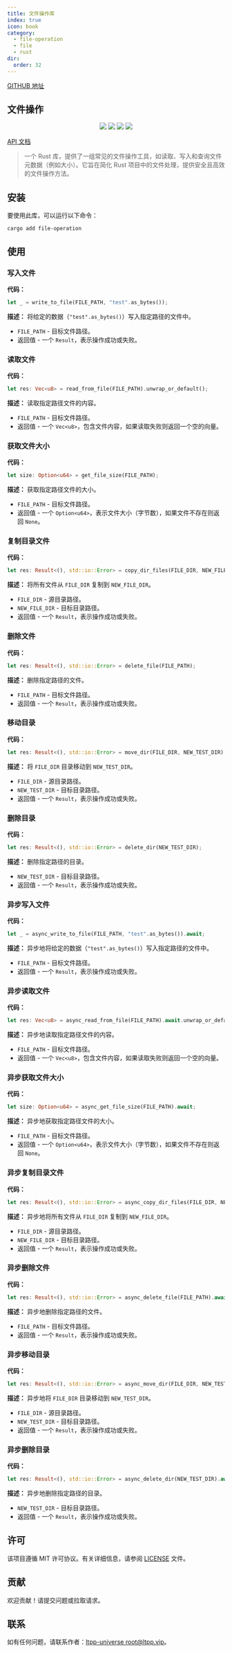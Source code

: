 ```yaml
---
title: 文件操作库
index: true
icon: book
category:
  - file-operation
  - file
  - rust
dir:
  order: 32
---
```


<Share colorful />
<Catalog />

[GITHUB 地址](https://github.com/ltpp-universe/file-operation)

## 文件操作

<center>

[![](https://img.shields.io/crates/v/file-operation.svg)](https://crates.io/crates/file-operation)
[![](https://docs.rs/file-operation/badge.svg)](https://docs.rs/file-operation)
[![](https://github.com/ltpp-universe/file-operation/workflows/Rust/badge.svg)](https://github.com/ltpp-universe/file-operation/actions?query=workflow:Rust)
[![](https://img.shields.io/crates/l/file-operation.svg)](./LICENSE)

</center>

[API 文档](https://docs.rs/file-operation/latest/file_operation/)

> 一个 Rust 库，提供了一组常见的文件操作工具，如读取、写入和查询文件元数据（例如大小）。它旨在简化 Rust 项目中的文件处理，提供安全且高效的文件操作方法。

## 安装

要使用此库，可以运行以下命令：

```shell
cargo add file-operation
```

## 使用

### 写入文件

**代码：**

```rust
let _ = write_to_file(FILE_PATH, "test".as_bytes());
```

**描述：**
将给定的数据（`"test".as_bytes()`）写入指定路径的文件中。

- `FILE_PATH` - 目标文件路径。
- 返回值 - 一个 `Result`，表示操作成功或失败。

### 读取文件

**代码：**

```rust
let res: Vec<u8> = read_from_file(FILE_PATH).unwrap_or_default();
```

**描述：**
读取指定路径文件的内容。

- `FILE_PATH` - 目标文件路径。
- 返回值 - 一个 `Vec<u8>`，包含文件内容，如果读取失败则返回一个空的向量。

### 获取文件大小

**代码：**

```rust
let size: Option<u64> = get_file_size(FILE_PATH);
```

**描述：**
获取指定路径文件的大小。

- `FILE_PATH` - 目标文件路径。
- 返回值 - 一个 `Option<u64>`，表示文件大小（字节数），如果文件不存在则返回 `None`。

### 复制目录文件

**代码：**

```rust
let res: Result<(), std::io::Error> = copy_dir_files(FILE_DIR, NEW_FILE_DIR);
```

**描述：**
将所有文件从 `FILE_DIR` 复制到 `NEW_FILE_DIR`。

- `FILE_DIR` - 源目录路径。
- `NEW_FILE_DIR` - 目标目录路径。
- 返回值 - 一个 `Result`，表示操作成功或失败。

### 删除文件

**代码：**

```rust
let res: Result<(), std::io::Error> = delete_file(FILE_PATH);
```

**描述：**
删除指定路径的文件。

- `FILE_PATH` - 目标文件路径。
- 返回值 - 一个 `Result`，表示操作成功或失败。

### 移动目录

**代码：**

```rust
let res: Result<(), std::io::Error> = move_dir(FILE_DIR, NEW_TEST_DIR);
```

**描述：**
将 `FILE_DIR` 目录移动到 `NEW_TEST_DIR`。

- `FILE_DIR` - 源目录路径。
- `NEW_TEST_DIR` - 目标目录路径。
- 返回值 - 一个 `Result`，表示操作成功或失败。

### 删除目录

**代码：**

```rust
let res: Result<(), std::io::Error> = delete_dir(NEW_TEST_DIR);
```

**描述：**
删除指定路径的目录。

- `NEW_TEST_DIR` - 目标目录路径。
- 返回值 - 一个 `Result`，表示操作成功或失败。

### 异步写入文件

**代码：**

```rust
let _ = async_write_to_file(FILE_PATH, "test".as_bytes()).await;
```

**描述：**
异步地将给定的数据（`"test".as_bytes()`）写入指定路径的文件中。

- `FILE_PATH` - 目标文件路径。
- 返回值 - 一个 `Result`，表示操作成功或失败。

### 异步读取文件

**代码：**

```rust
let res: Vec<u8> = async_read_from_file(FILE_PATH).await.unwrap_or_default();
```

**描述：**
异步地读取指定路径文件的内容。

- `FILE_PATH` - 目标文件路径。
- 返回值 - 一个 `Vec<u8>`，包含文件内容，如果读取失败则返回一个空的向量。

### 异步获取文件大小

**代码：**

```rust
let size: Option<u64> = async_get_file_size(FILE_PATH).await;
```

**描述：**
异步地获取指定路径文件的大小。

- `FILE_PATH` - 目标文件路径。
- 返回值 - 一个 `Option<u64>`，表示文件大小（字节数），如果文件不存在则返回 `None`。

### 异步复制目录文件

**代码：**

```rust
let res: Result<(), std::io::Error> = async_copy_dir_files(FILE_DIR, NEW_FILE_DIR).await;
```

**描述：**
异步地将所有文件从 `FILE_DIR` 复制到 `NEW_FILE_DIR`。

- `FILE_DIR` - 源目录路径。
- `NEW_FILE_DIR` - 目标目录路径。
- 返回值 - 一个 `Result`，表示操作成功或失败。

### 异步删除文件

**代码：**

```rust
let res: Result<(), std::io::Error> = async_delete_file(FILE_PATH).await;
```

**描述：**
异步地删除指定路径的文件。

- `FILE_PATH` - 目标文件路径。
- 返回值 - 一个 `Result`，表示操作成功或失败。

### 异步移动目录

**代码：**

```rust
let res: Result<(), std::io::Error> = async_move_dir(FILE_DIR, NEW_TEST_DIR).await;
```

**描述：**
异步地将 `FILE_DIR` 目录移动到 `NEW_TEST_DIR`。

- `FILE_DIR` - 源目录路径。
- `NEW_TEST_DIR` - 目标目录路径。
- 返回值 - 一个 `Result`，表示操作成功或失败。

### 异步删除目录

**代码：**

```rust
let res: Result<(), std::io::Error> = async_delete_dir(NEW_TEST_DIR).await;
```

**描述：**
异步地删除指定路径的目录。

- `NEW_TEST_DIR` - 目标目录路径。
- 返回值 - 一个 `Result`，表示操作成功或失败。

## 许可

该项目遵循 MIT 许可协议。有关详细信息，请参阅 [LICENSE](LICENSE) 文件。

## 贡献

欢迎贡献！请提交问题或拉取请求。

## 联系

如有任何问题，请联系作者：[ltpp-universe <root@ltpp.vip>](mailto:root@ltpp.vip)。

<Bottom />
